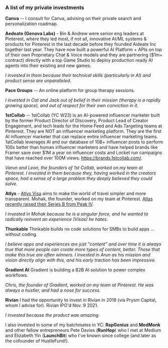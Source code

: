 ### A list of my private investments


**Canva** -- I consult for Canva, advising on their private search and personalization roadmap.

**Aedeate (Genova Labs)** - Bin & Andrew were senior eng leaders at Pinterest, where they led most, if not all, innovative AI/ML systems & products for Pinterest in the last decade before they founded Aideate Inc together last year. They have now built a powerful AI Platform + APIs on top of their own Proprietary Chat & Voice models and they are partnering ($1m+ contract) directly with a top Game Studio to deploy production ready AI agents into their existing and new games.

_I invested in them because their technical skills (particularly in AI) and product sense are unparalleled._

**Pace Groups** -- An online platform for group therapy sessions.

_I invested in Cat and Jack out of belief in their mission (therapy is a rapidly growing space), and out of respect for their own conviction in it._

**1stCollab** -- 1stCollab (YC W23) is an AI-powered influencer marketer built by the former Product Director of Discovery, Product Lead of Creator Engagement, and tech leads for the Home Feed and Ads Targeting teams at Pinterest. They are NOT an influencer marketing platform. They are the first AI influencer marketer that can replace entire influencer marketing teams. 1stCollab leverages AI and our database of 10B+ influencer posts to perform 100x better than human influencer marketers and have helped brands like Framer save over $1M a year on influencer costs and Locket run campaigns that have reached over 100M views. https://brands.1stcollab.com/.

_Varun and Leon, the founders of 1st Collab, worked on my team at Pinterest. I invested in them because they, having worked in the creators space, had a sense of a large problem they deeply believed they could solve._

**Atlys** - [Atlys Visa](https://techcrunch.com/2021/10/28/atlys-raises-4-25m-to-make-visa-applications-faster-and-easier/) aims to make the world of travel simpler and more transparent. Mohak, the founder, worked on my team at Pinterest. [Atlas recently raised their Series B from Peak IV](https://www.business-standard.com/companies/start-ups/visa-processing-platform-atlys-raises-20-million-in-series-b-funding-124092301264_1.html).

_I invested in Mohak because he is a singular force, and he wanted to radically reinvent an experience (Visas) he hates._

**Thunkable** Thinkable builds no code solutions for SMBs to build apps ... without coding.

_I believe apps and experiences are just "content" and over time it is always true that more people can create more types of content, better. Those that make this true are often winners. I invested in Arun as his mission and vision directly align with this, and his early traction has been impressive._

**Gradient AI** Gradient is building a B2B AI solution to power complex workflows.

_Chris, the founder of Gradient, worked on my team at Pinterest. He was always a hustler, and had a nose for success._

**Rivian** I had the opportunity to invest in Rivian in 2018 (via Prysm Capital, whom I advise for). Rivian IPO'd Nov. 9 2021.

_I invested because the product was amazing._

I also invested in some of my batchmates in YC: **RapGenius** and **MedMonk** and other fellow entrepreneurs Pete Davies (**RunHop**) who I met at Medium and Elizabeth Yin (**LaunchBit**) who I've known since college (and later as the cofounder of HustleFund!).

